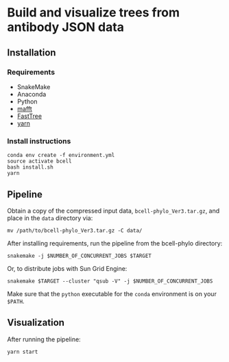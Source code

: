 # Build and visualize trees from antibody JSON data #

## Installation

### Requirements

- SnakeMake
- Anaconda  
- Python 
- [mafft](https://mafft.cbrc.jp/alignment/software/)
- [FastTree](http://www.microbesonline.org/fasttree/)
- [yarn](https://yarnpkg.com/en/)

### Install instructions

```
conda env create -f environment.yml
source activate bcell
bash install.sh
yarn
```

## Pipeline

Obtain a copy of the compressed input data, `bcell-phylo_Ver3.tar.gz`, and place in the `data` directory via:

```
mv /path/to/bcell-phylo_Ver3.tar.gz -C data/
```

After installing requirements, run the pipeline from the bcell-phylo directory:

```
snakemake -j $NUMBER_OF_CONCURRENT_JOBS $TARGET
```

Or, to distribute jobs with Sun Grid Engine:


```
snakemake $TARGET --cluster "qsub -V" -j $NUMBER_OF_CONCURRENT_JOBS
```

Make sure that the `python` executable for the `conda` environment is on your `$PATH`.

## Visualization

After running the pipeline:

```
yarn start
```
